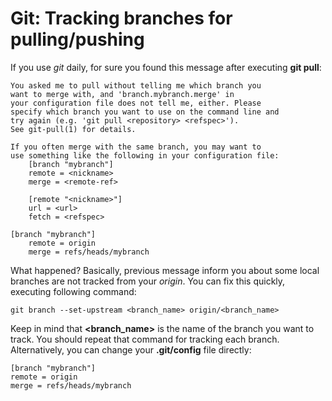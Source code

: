 Git: Tracking branches for pulling/pushing
===========================================

If you use *git* daily, for sure you found this message after executing **git pull**:

	You asked me to pull without telling me which branch you
	want to merge with, and 'branch.mybranch.merge' in
	your configuration file does not tell me, either. Please
	specify which branch you want to use on the command line and
	try again (e.g. 'git pull <repository> <refspec>').
	See git-pull(1) for details.

	If you often merge with the same branch, you may want to
	use something like the following in your configuration file:
	    [branch "mybranch"]
	    remote = <nickname>
	    merge = <remote-ref>

	    [remote "<nickname>"]
	    url = <url>
	    fetch = <refspec>

	[branch "mybranch"]
		remote = origin
		merge = refs/heads/mybranch


What happened? Basically, previous message inform you about some local branches
are not tracked from your *origin*. You can fix this quickly, executing following command:

	git branch --set-upstream <branch_name> origin/<branch_name>

Keep in mind that **<branch_name>** is the name of the branch you want to track. You should
repeat that command for tracking each branch. Alternatively, you can change your **.git/config** file
directly:

	[branch "mybranch"]
	remote = origin
	merge = refs/heads/mybranch

